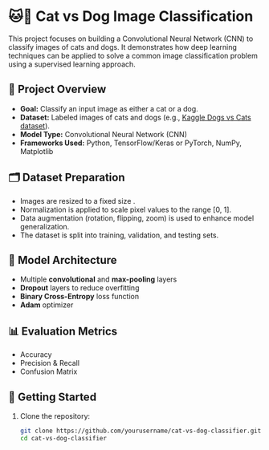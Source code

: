 # 🐱🐶 Cat vs Dog Image Classification

This project focuses on building a Convolutional Neural Network (CNN) to classify images of cats and dogs. It demonstrates how deep learning techniques can be applied to solve a common image classification problem using a supervised learning approach.

## 📌 Project Overview

- **Goal:** Classify an input image as either a cat or a dog.
- **Dataset:** Labeled images of cats and dogs (e.g., [Kaggle Dogs vs Cats dataset](https://www.kaggle.com/c/dogs-vs-cats)).
- **Model Type:** Convolutional Neural Network (CNN)
- **Frameworks Used:** Python, TensorFlow/Keras or PyTorch, NumPy, Matplotlib

## 🗂️ Dataset Preparation

- Images are resized to a fixed size .
- Normalization is applied to scale pixel values to the range [0, 1].
- Data augmentation (rotation, flipping, zoom) is used to enhance model generalization.
- The dataset is split into training, validation, and testing sets.

## 🧠 Model Architecture

- Multiple **convolutional** and **max-pooling** layers
- **Dropout** layers to reduce overfitting
- **Binary Cross-Entropy** loss function
- **Adam** optimizer

## 📊 Evaluation Metrics

- Accuracy
- Precision & Recall
- Confusion Matrix

## 🚀 Getting Started

1. Clone the repository:
   ```bash
   git clone https://github.com/yourusername/cat-vs-dog-classifier.git
   cd cat-vs-dog-classifier

